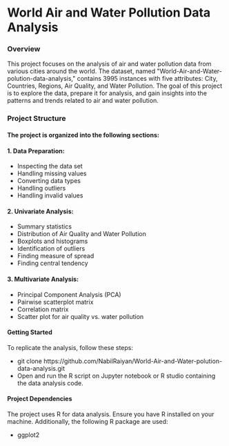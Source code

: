 <h1>World Air and Water Pollution Data Analysis</h1>

<h3>Overview</h3>
<p>This project focuses on the analysis of air and water pollution data from various cities around the world. The dataset, named "World-Air-and-Water-polution-data-analysis," contains 3995 instances with five attributes: City, Countries, Regions, Air Quality, and Water Pollution. The goal of this project is to explore the data, prepare it for analysis, and gain insights into the patterns and trends related to air and water pollution.</p>

<h3>Project Structure</h3>
<h4>The project is organized into the following sections:</h4>
<h4>1. Data Preparation:</h4>
       <ul>
         <li>Inspecting the data set</li>
         <li>Handling missing values</li>
         <li>Converting data types</li>
         <li>Handling outliers</li>
         <li>Handling invalid values</li>
       </ul>

<h4>2. Univariate Analysis:</h4>
       <ul>
         <li>Summary statistics</li>
         <li>Distribution of Air Quality and Water Pollution</li>
         <li>Boxplots and histograms</li>
         <li>Identification of outliers</li>
         <li>Finding measure of spread</li>
         <li>Finding central tendency</li>
       </ul>

<h4>3. Multivariate Analysis:</h4>
       <ul>
          <li>Principal Component Analysis (PCA)</li>
          <li>Pairwise scatterplot matrix</li>
          <li>Correlation matrix</li>
          <li>Scatter plot for air quality vs. water pollution</li>
       </ul>
      
<h4>Getting Started</h4>
<p>To replicate the analysis, follow these steps:</p>

<ul>
      <li>git clone https://github.com/NabilRaiyan/World-Air-and-Water-polution-data-analysis.git</li>
       <li>Open and run the R script on Jupyter notebook or R studio containing the data analysis code.</li>
</ul>

<h4>Project Dependencies</h4>
<p>The project uses R for data analysis. Ensure you have R installed on your machine. Additionally, the following R package are used:</p>
<ul>
       <li>ggplot2</li>
</ul>


